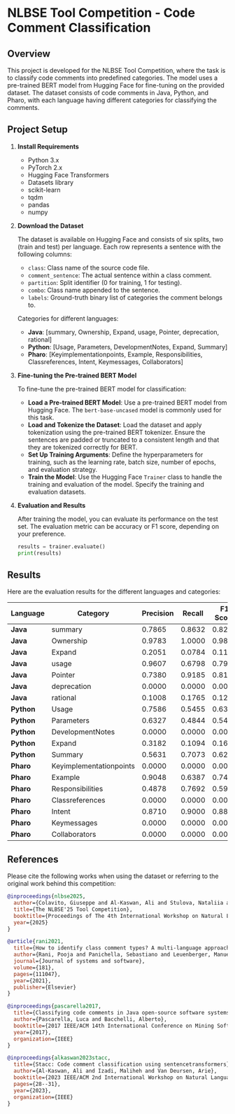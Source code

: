 # NLBSE Tool Competition - Code Comment Classification

## Overview

This project is developed for the NLBSE Tool Competition, where the task is to classify code comments into predefined categories. The model uses a pre-trained BERT model from Hugging Face for fine-tuning on the provided dataset. The dataset consists of code comments in Java, Python, and Pharo, with each language having different categories for classifying the comments.

## Project Setup

1. **Install Requirements**

   - Python 3.x
   - PyTorch 2.x
   - Hugging Face Transformers
   - Datasets library
   - scikit-learn
   - tqdm
   - pandas
   - numpy

2. **Download the Dataset**

   The dataset is available on Hugging Face and consists of six splits, two (train and test) per language. Each row represents a sentence with the following columns:
   - `class`: Class name of the source code file.
   - `comment_sentence`: The actual sentence within a class comment.
   - `partition`: Split identifier (0 for training, 1 for testing).
   - `combo`: Class name appended to the sentence.
   - `labels`: Ground-truth binary list of categories the comment belongs to.

   Categories for different languages:
   - **Java**: [summary, Ownership, Expand, usage, Pointer, deprecation, rational]
   - **Python**: [Usage, Parameters, DevelopmentNotes, Expand, Summary]
   - **Pharo**: [Keyimplementationpoints, Example, Responsibilities, Classreferences, Intent, Keymessages, Collaborators]

3. **Fine-tuning the Pre-trained BERT Model**

   To fine-tune the pre-trained BERT model for classification:
   
   - **Load a Pre-trained BERT Model**: Use a pre-trained BERT model from Hugging Face. The `bert-base-uncased` model is commonly used for this task.
   - **Load and Tokenize the Dataset**: Load the dataset and apply tokenization using the pre-trained BERT tokenizer. Ensure the sentences are padded or truncated to a consistent length and that they are tokenized correctly for BERT.
   - **Set Up Training Arguments**: Define the hyperparameters for training, such as the learning rate, batch size, number of epochs, and evaluation strategy.
   - **Train the Model**: Use the Hugging Face `Trainer` class to handle the training and evaluation of the model. Specify the training and evaluation datasets.


4. **Evaluation and Results**

   After training the model, you can evaluate its performance on the test set. The evaluation metric can be accuracy or F1 score, depending on your preference.

   ```python
   results = trainer.evaluate()
   print(results)
   ```

## Results

Here are the evaluation results for the different languages and categories:

| Language | Category | Precision | Recall | F1 Score |
|----------|----------|-----------|--------|----------|
| **Java** | summary | 0.7865 | 0.8632 | 0.8231 |
| **Java** | Ownership | 0.9783 | 1.0000 | 0.9890 |
| **Java** | Expand | 0.2051 | 0.0784 | 0.1135 |
| **Java** | usage | 0.9607 | 0.6798 | 0.7962 |
| **Java** | Pointer | 0.7380 | 0.9185 | 0.8184 |
| **Java** | deprecation | 0.0000 | 0.0000 | 0.0000 |
| **Java** | rational | 0.1008 | 0.1765 | 0.1283 |
| **Python** | Usage | 0.7586 | 0.5455 | 0.6346 |
| **Python** | Parameters | 0.6327 | 0.4844 | 0.5487 |
| **Python** | DevelopmentNotes | 0.0000 | 0.0000 | 0.0000 |
| **Python** | Expand | 0.3182 | 0.1094 | 0.1628 |
| **Python** | Summary | 0.5631 | 0.7073 | 0.6270 |
| **Pharo** | Keyimplementationpoints | 0.0000 | 0.0000 | 0.0000 |
| **Pharo** | Example | 0.9048 | 0.6387 | 0.7488 |
| **Pharo** | Responsibilities | 0.4878 | 0.7692 | 0.5970 |
| **Pharo** | Classreferences | 0.0000 | 0.0000 | 0.0000 |
| **Pharo** | Intent | 0.8710 | 0.9000 | 0.8852 |
| **Pharo** | Keymessages | 0.0000 | 0.0000 | 0.0000 |
| **Pharo** | Collaborators | 0.0000 | 0.0000 | 0.0000 |

## References

Please cite the following works when using the dataset or referring to the original work behind this competition:

```bibtex
@inproceedings{nlbse2025,
  author={Colavito, Giuseppe and Al-Kaswan, Ali and Stulova, Nataliia and Rani, Pooja},
  title={The NLBSE'25 Tool Competition},
  booktitle={Proceedings of The 4th International Workshop on Natural Language-based Software Engineering (NLBSE'25)},
  year={2025}
}

@article{rani2021,
  title={How to identify class comment types? A multi-language approach for class comment classification},
  author={Rani, Pooja and Panichella, Sebastiano and Leuenberger, Manuel and Di Sorbo, Andrea and Nierstrasz, Oscar},
  journal={Journal of systems and software},
  volume={181},
  pages={111047},
  year={2021},
  publisher={Elsevier}
}

@inproceedings{pascarella2017,
  title={Classifying code comments in Java open-source software systems},
  author={Pascarella, Luca and Bacchelli, Alberto},
  booktitle={2017 IEEE/ACM 14th International Conference on Mining Software Repositories (MSR)},
  year={2017},
  organization={IEEE}
}

@inproceedings{alkaswan2023stacc,
  title={Stacc: Code comment classification using sentencetransformers},
  author={Al-Kaswan, Ali and Izadi, Maliheh and Van Deursen, Arie},
  booktitle={2023 IEEE/ACM 2nd International Workshop on Natural Language-Based Software Engineering (NLBSE)},
  pages={28--31},
  year={2023},
  organization={IEEE}
}
```
